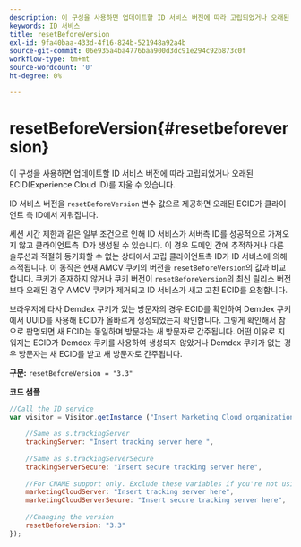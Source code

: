 ```yaml
---
description: 이 구성을 사용하면 업데이트할 ID 서비스 버전에 따라 고립되었거나 오래된 ECID(Experience Cloud ID)를 지울 수 있습니다.
keywords: ID 서비스
title: resetBeforeVersion
exl-id: 9fa40baa-433d-4f16-824b-521948a92a4b
source-git-commit: 06e935a4ba4776baa900d3dc91e294c92b873c0f
workflow-type: tm+mt
source-wordcount: '0'
ht-degree: 0%

---
```


# resetBeforeVersion{#resetbeforeversion}

이 구성을 사용하면 업데이트할 ID 서비스 버전에 따라 고립되었거나 오래된 ECID(Experience Cloud ID)를 지울 수 있습니다.

ID 서비스 버전을 `resetBeforeVersion` 변수 값으로 제공하면 오래된 ECID가 클라이언트 측 ID에서 지워집니다.

세션 시간 제한과 같은 일부 조건으로 인해 ID 서비스가 서버측 ID를 성공적으로 가져오지 않고 클라이언트측 ID가 생성될 수 있습니다. 이 경우 도메인 간에 추적하거나 다른 솔루션과 적절히 동기화할 수 없는 상태에서 고립 클라이언트측 ID가 ID 서비스에 의해 추적됩니다. 이 동작은 현재 AMCV 쿠키의 버전을 `resetBeforeVersion`의 값과 비교합니다. 쿠키가 존재하지 않거나 쿠키 버전이 `resetBeforeVersion`의 최신 릴리스 버전보다 오래된 경우 AMCV 쿠키가 제거되고 ID 서비스가 새고 고친 ECID를 요청합니다.

브라우저에 타사 Demdex 쿠키가 있는 방문자의 경우 ECID를 확인하여 Demdex 쿠키에서 UUID를 사용해 ECID가 올바르게 생성되었는지 확인합니다. 그렇게 확인해서 참으로 판명되면 새 ECID는 동일하며 방문자는 새 방문자로 간주됩니다. 어떤 이유로 지워지는 ECID가 Demdex 쿠키를 사용하여 생성되지 않았거나 Demdex 쿠키가 없는 경우 방문자는 새 ECID를 받고 새 방문자로 간주됩니다.

**구문:** `resetBeforeVersion = "3.3"`

**코드 샘플**

```js
//Call the ID service 
var visitor = Visitor.getInstance ("Insert Marketing Cloud organization ID here", { 
  
    //Same as s.trackingServer 
    trackingServer: "Insert tracking server here ", 
  
    //Same as s.trackingServerSecure 
    trackingServerSecure: "Insert secure tracking server here", 
  
    //For CNAME support only. Exclude these variables if you're not using CNAME 
    marketingCloudServer: "Insert tracking server here", 
    marketingCloudServerSecure: "Insert secure tracking server here", 
  
    //Changing the version 
    resetBeforeVersion: "3.3" 
});
```
